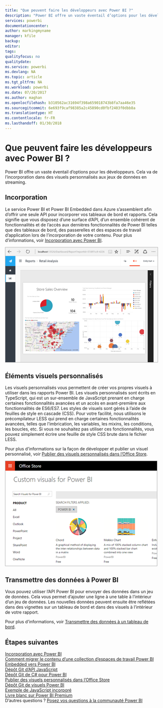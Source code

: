 ```yaml
---
title: "Que peuvent faire les développeurs avec Power BI ?"
description: "Power BI offre un vaste éventail d’options pour les développeurs. Cela va de l’incorporation dans des visuels personnalisés aux jeux de données en streaming."
services: powerbi
documentationcenter: 
author: markingmyname
manager: kfile
backup: 
editor: 
tags: 
qualityfocus: no
qualitydate: 
ms.service: powerbi
ms.devlang: NA
ms.topic: article
ms.tgt_pltfrm: NA
ms.workload: powerbi
ms.date: 07/20/2017
ms.author: maghan
ms.openlocfilehash: b310562ac31694f398a659018743b8fa7aa46e35
ms.sourcegitcommit: 6e693f9caf98385a2c45890cd0fbf2403f0dbb8a
ms.translationtype: HT
ms.contentlocale: fr-FR
ms.lasthandoff: 01/30/2018
---
```

# <a name="what-can-developers-do-with-power-bi"></a>Que peuvent faire les développeurs avec Power BI ?
Power BI offre un vaste éventail d’options pour les développeurs. Cela va de l’incorporation dans des visuels personnalisés aux jeux de données en streaming.

## <a name="embedding"></a>Incorporation
Le service Power BI et Power BI Embedded dans Azure s’assemblent afin d’offrir une seule API pour incorporer vos tableaux de bord et rapports. Cela signifie que vous disposez d’une surface d’API, d’un ensemble cohérent de fonctionnalités et de l’accès aux dernières fonctionnalités de Power BI telles que des tableaux de bord, des passerelles et des espaces de travail d’application lors de l’incorporation de votre contenu. Pour plus d’informations, voir [Incorporation avec Power BI](embedding.md).

![](media/what-can-you-do/powerbi-embed-sample.png)

## <a name="custom-visuals"></a>Éléments visuels personnalisés
Les visuels personnalisés vous permettent de créer vos propres visuels à utiliser dans les rapports Power BI. Les visuels personnalisés sont écrits en TypeScript, qui est un sur-ensemble de JavaScript prenant en charge certaines fonctionnalités avancées et un accès en avant-première aux fonctionnalités de ES6/ES7. Les styles de visuels sont gérés à l’aide de feuilles de style en cascade (CSS). Pour votre facilité, nous utilisons le précompilateur LESS qui prend en charge certaines fonctionnalités avancées, telles que l’imbrication, les variables, les mixins, les conditions, les boucles, etc. Si vous ne souhaitez pas utiliser ces fonctionnalités, vous pouvez simplement écrire une feuille de style CSS brute dans le fichier LESS.

Pour plus d’informations sur la façon de développer et publier un visuel personnalisé, voir [Publier des visuels personnalisés dans l’Office Store](office-store.md).

![](media/what-can-you-do/powerbi-custom-visual-store.png)

## <a name="push-data-into-power-bi"></a>Transmettre des données à Power BI
Vous pouvez utiliser l’API Power BI pour envoyer des données dans un jeu de données. Cela vous permet d’ajouter une ligne à une table à l’intérieur d’un jeu de données. Les nouvelles données peuvent ensuite être reflétées dans des vignettes sur un tableau de bord et dans des visuels à l’intérieur de votre rapport.

Pour plus d’informations, voir [Transmettre des données à un tableau de bord](walkthrough-push-data.md).

## <a name="next-steps"></a>Étapes suivantes
[Incorporation avec Power BI](embedding.md)  
[Comment migrer le contenu d’une collection d’espaces de travail Power BI Embedded vers Power BI](migrate-from-powerbi-embedded.md)  
[Dépôt Git d’API JavaScript](https://github.com/Microsoft/PowerBI-JavaScript)  
[Dépôt Git de C# pour Power BI ](https://github.com/Microsoft/PowerBI-CSharp)  
[Publier des visuels personnalisés dans l’Office Store](office-store.md)  
[Dépôt Git de visuels Power BI](https://github.com/Microsoft/PowerBI-visuals)  
[Exemple de JavaScript incorporé](https://microsoft.github.io/PowerBI-JavaScript/demo/)  
[Livre blanc sur Power BI Premium](https://aka.ms/pbipremiumwhitepaper)  
D’autres questions ? [Posez vos questions à la communauté Power BI](http://community.powerbi.com/)


